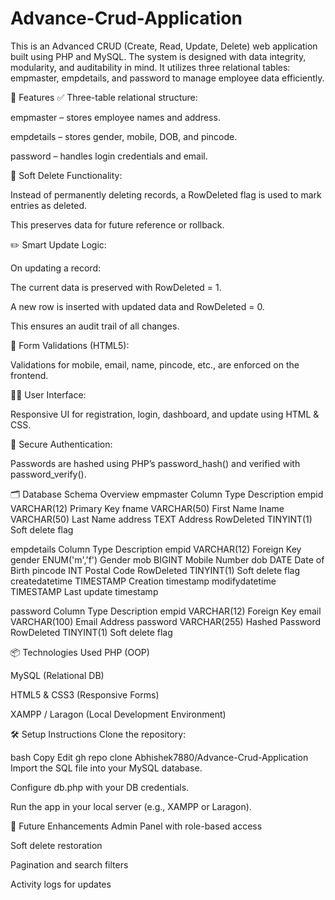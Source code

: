 # Advance-Crud-Application
This is an Advanced CRUD (Create, Read, Update, Delete) web application built using PHP and MySQL. The system is designed with data integrity, modularity, and auditability in mind. It utilizes three relational tables: empmaster, empdetails, and password to manage employee data efficiently.

🚀 Features
✅ Three-table relational structure:

empmaster – stores employee names and address.

empdetails – stores gender, mobile, DOB, and pincode.

password – handles login credentials and email.

🔄 Soft Delete Functionality:

Instead of permanently deleting records, a RowDeleted flag is used to mark entries as deleted.

This preserves data for future reference or rollback.

✏️ Smart Update Logic:

On updating a record:

The current data is preserved with RowDeleted = 1.

A new row is inserted with updated data and RowDeleted = 0.

This ensures an audit trail of all changes.

📄 Form Validations (HTML5):

Validations for mobile, email, name, pincode, etc., are enforced on the frontend.

🧑‍💼 User Interface:

Responsive UI for registration, login, dashboard, and update using HTML & CSS.

🔐 Secure Authentication:

Passwords are hashed using PHP’s password_hash() and verified with password_verify().

🗂️ Database Schema Overview
empmaster
Column	Type	Description
empid	VARCHAR(12)	Primary Key
fname	VARCHAR(50)	First Name
lname	VARCHAR(50)	Last Name
address	TEXT	Address
RowDeleted	TINYINT(1)	Soft delete flag

empdetails
Column	Type	Description
empid	VARCHAR(12)	Foreign Key
gender	ENUM('m','f')	Gender
mob	BIGINT	Mobile Number
dob	DATE	Date of Birth
pincode	INT	Postal Code
RowDeleted	TINYINT(1)	Soft delete flag
createdatetime	TIMESTAMP	Creation timestamp
modifydatetime	TIMESTAMP	Last update timestamp

password
Column	Type	Description
empid	VARCHAR(12)	Foreign Key
email	VARCHAR(100)	Email Address
password	VARCHAR(255)	Hashed Password
RowDeleted	TINYINT(1)	Soft delete flag

📦 Technologies Used
PHP (OOP)

MySQL (Relational DB)

HTML5 & CSS3 (Responsive Forms)

XAMPP / Laragon (Local Development Environment)

🛠️ Setup Instructions
Clone the repository:

bash
Copy
Edit
gh repo clone Abhishek7880/Advance-Crud-Application
Import the SQL file into your MySQL database.

Configure db.php with your DB credentials.

Run the app in your local server (e.g., XAMPP or Laragon).


📌 Future Enhancements
Admin Panel with role-based access

Soft delete restoration

Pagination and search filters

Activity logs for updates

